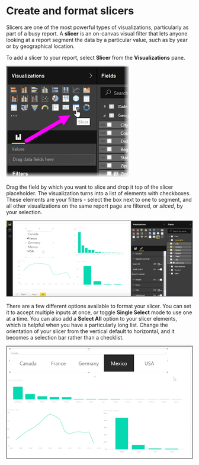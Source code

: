<properties
   pageTitle="Slicers"
   description="Use slicers to visually segment your data"
   services="powerbi"
   documentationCenter=""
   authors="davidiseminger"
   manager="mblythe"
   backup=""
   editor=""
   tags=""
   qualityFocus="no"
   qualityDate=""
   featuredVideoId="7rrvpa6KUto"
   featuredVideoThumb=""
   courseDuration="7m"/>

<tags
   ms.service="powerbi"
   ms.devlang="NA"
   ms.topic="get-started-article"
   ms.tgt_pltfrm="NA"
   ms.workload="powerbi"
   ms.date="08/23/2016"
   ms.author="davidi"/>

# Create and format slicers

Slicers are one of the most powerful types of visualizations, particularly as part of a busy report. A **slicer** is an on-canvas visual filter that lets anyone looking at a report segment the data by a particular value, such as by year or by geographical location.

To add a slicer to your report, select **Slicer** from the **Visualizations** pane.

![](media/powerbi-learning-3-4-create-slicers/3-4_1.png)

Drag the field by which you want to slice and drop it top of the slicer placeholder. The visualization turns into a list of elements with checkboxes. These elements are your filters - select the box next to one to segment, and all other visualizations on the same report page are filtered, or *sliced*, by your selection.

![](media/powerbi-learning-3-4-create-slicers/3-4_2.png)

There are a few different options available to format your slicer. You can set it to accept multiple inputs at once, or toggle **Single Select** mode to use one at a time. You can also add a **Select All** option to your slicer elements, which is helpful when you have a particularly long list. Change the orientation of your slicer from the vertical default to horizontal, and it becomes a selection bar rather than a checklist.

![](media/powerbi-learning-3-4-create-slicers/3-4_3.png)
